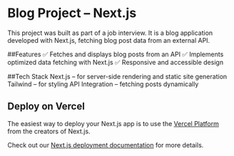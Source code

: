 # Blog Project – Next.js

This project was built as part of a job interview. It is a blog application developed with Next.js, fetching blog post data from an external API.

##Features
✅ Fetches and displays blog posts from an API
✅ Implements optimized data fetching with Next.js
✅ Responsive and accessible design

##Tech Stack
Next.js – for server-side rendering and static site generation
Tailwind – for styling
API Integration – fetching posts dynamically

## Deploy on Vercel

The easiest way to deploy your Next.js app is to use the [Vercel Platform](https://vercel.com/new?utm_medium=default-template&filter=next.js&utm_source=create-next-app&utm_campaign=create-next-app-readme) from the creators of Next.js.

Check out our [Next.js deployment documentation](https://nextjs.org/docs/app/building-your-application/deploying) for more details.
